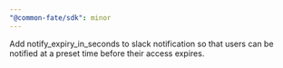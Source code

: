 ```yaml
---
"@common-fate/sdk": minor
---
```


Add notify_expiry_in_seconds to slack notification so that users can be notified at a preset time before their access expires.
